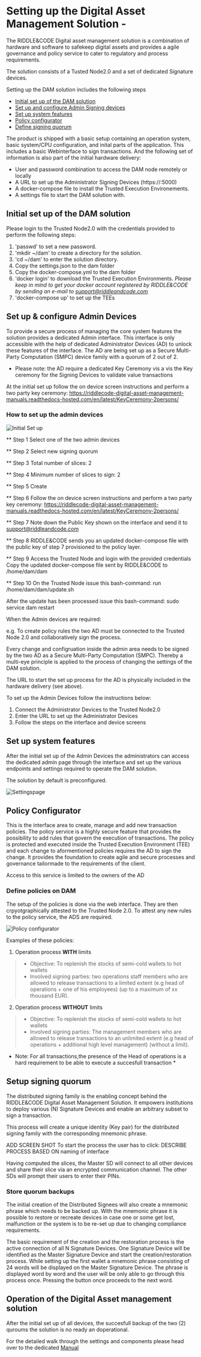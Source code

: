 # Setting up the Digital Asset Management Solution - 

The RIDDLE&CODE Digital asset management solution is a combination of hardware and software to safekeep digital assets and provides a agile governance and policy service to cater to regulatory and process requirements.

The solution consists of a Tusted Node2.0 and a set of dedicated Signature devices.

Setting up the DAM solution includes the following steps

- [Initial set up of the DAM solution](#Initial-set-up-of-the-DAM-solution)
- [Set up and configure Admin Signing devices](#Set-up-&-configure-Admin-Devices)
- [Set up system features](#Set-up-system-features)
- [Policy configurator](#Policy-configurator)
- [Define signing quorum](#Define-signing-quorum)

The product is shipped with a basic setup containing an operation system, basic system/CPU configuration, and inital parts of the application. This includes a basic Webinterface to sign transactions.
And the following set of information is also part of the initial hardware delivery:

* User and password combination to access the DAM node remotely or locally
* A URL to set up the Administrator Signing Devices (https://<IP of DAM node>:5000)
* A docker-compose file to install the Trusted Execution Environements.
* A settings file to start the DAM solution with.

## Initial set up of the DAM solution

Please login to the Trusted Node2.0 with the credentials provided to perform the following steps:

1. 'passwd' to set a new password.
2. 'mkdir ~/dam' to create a directory for the solution.
3. 'cd ~/dam' to enter the solution directory.
3. Copy the settings.json to the dam folder
4. Copy the docker-compose.yml to the dam folder
5. 'docker login' to download the Trusted Execution Environments. 
*Please keep in mind to get your docker account registered by RIDDLE&CODE by sending an e-mail to support@riddleandcode.com*
6. 'docker-compose up' to set up the TEEs 


## Set up & configure Admin Devices

To provide a secure process of managing the core system features the solution provides a dedicated Admin interface. This interface is only accessible with the help of dedicated Administrator Devices (AD) to unlock these features of the interface. The AD are being set up as a Secure Multi-Party Computation (SMPC) device family with a quorum of 2 out of 2.
* Please note: the AD require a dedicated Key Ceremony vis a vis the Key ceremony for the Signing Devices to validate value transactions

At the initial set up follow the on device screen instructions and perform a two party key ceremony: https://riddlecode-digital-asset-management-manuals.readthedocs-hosted.com/en/latest/KeyCeremony-2persons/

### How to set up the admin devices

![Initial Set up](https://github.com/RiddleAndCode/trusted-node-manuals/blob/master/assets/Setupadmin.png "Setup admin devices")

** Step 1 
Select one of the two admin devices 

** Step 2
Select new signing quorum 

** Step 3
Total number of slices: 2

** Step 4
Minimum number of slices to sign: 2

** Step 5
Create

** Step 6
Follow the on device screen instructions and perform a two party key ceremony: https://riddlecode-digital-asset-management-manuals.readthedocs-hosted.com/en/latest/KeyCeremony-2persons/

** Step 7 
Note down the Public Key shown on the interface and send it to support@riddleandcode.com

** Step 8 
RIDDLE&CODE sends you an updated docker-compose file with the public key of step 7 provisioned to the policy layer.

** Step 9 
Access the Trusted Node and login with the provided credentials 
Copy the updated docker-compose file sent by RIDDLE&CODE to /home/dam/dam

** Step 10 
On the Trusted Node issue this bash-command:
run /home/dam/dam/update.sh

After the update has been processed issue this bash-command:
sudo service dam restart

When the Admin devices are required:

e.g. To create policy rules the two AD must be connected to the Trusted Node 2.0 and collaboratively sign the process. 

Every change and configruation inside the admin area needs to be signed by the two AD as a Secure Multi-Party Computation (SMPC). Thereby a multi-eye principle is applied to the process of changing the settings of the DAM solution.

The URL to start the set up process for the AD is physically included in the hardware delivery (see above).

To set up the Admin Devices follow the instructions below:
1. Connect the Administrator Devices to the Trusted Node2.0
2. Enter the URL to set up the Administrator Devices
3. Follow the steps on the interface and device screens

## Set up system features

After the initial set up of the Admin Devices the administrators can access the dedicated admin page through the interface and set up the various endpoints and settings required to operate the DAM solution.

The solution by default is preconfigured. 

![Settingspage](https://github.com/RiddleAndCode/trusted-node-manuals/blob/master/assets/settingspage.png "Setup admin devices")

## Policy Configurator

This is the interface area to create, manage and add new transaction policies. The policy service is a highly secure feature that provides the possibility to add rules that govern the execution of transactions. The policy is protected and executed inside the Trusted Execution Environment (TEE) and each change to aformentioned policies requires the AD to sign the change. It provides the foundation to create agile and secure processes and governance tailormade to the requirements of the client.

Access to this service is limited to the owners of the AD

### Define policies on DAM

The setup of the policies is done via the web interface. They are then crpyotgraphically attested to the Trusted Node 2.0.
To attest any new rules to the policy service, the ADS are required. 

![Policy configurator](https://github.com/RiddleAndCode/trusted-node-manuals/blob/master/assets/policyconfigurator.png "Policy Configurator")

Examples of these policies: 

1. Operation process **WITH** limits
>* Objective: To replenish the stocks of semi-cold wallets to hot wallets
>* Involved signing parties: two operations staff members who are allowed to release 
>transactions to a limited extent (e.g head of operations + one of his employees) (up to a maximum of xx thousand EUR).

2. Operation process **WITHOUT** limits
>* Objective: To replenish the stocks of semi-cold wallets to hot wallets
>* Involved signing parties: The management members who are allowed to release 
>transactions to an unlimited extent (e.g head of operations + additional high level management) (without a limit).

* Note: For all transactions,the presence of the Head of operations is a hard requirement to be able to execute a succesfull transaction *

## Setup signing quorum

The distributed signing family is the enabling concept behind the RIDDLE&CODE Digital Asset Management Solution. It empowers institutions to deploy various (N) Signature Devices and enable an arbitrary subset to sign a transaction.

This process will create a unique identity (Key pair) for the distributed signing family with the corresponding mnemonic phrase.

ADD SCREEN SHOT
To start the process the user has to click:
DESCRIBE PROCESS BASED ON naming of interface

Having computed the slices, the Master SD will connect to all other devices and share their slice via an encrypted communication channel. The other SDs will prompt their users to enter their PINs.

### Store quorum backups

The initial creation of the Distributed Signees will also create a mnemonic phrase which needs to be backed up. With the mnemonic phrase it is possible to restore or recreate devices in case one or some get lost, malfunction or the system is to be re-set up due to changing compliance requirements.

The basic requirement of the creation and the restoration process is the active connection of all N Signature Devices. One Signature Device will be identified as the Master Signature Device and start the creation/restoration process. While setting up the first wallet a mnemonic phrase consisting of 24 words will be displayed on the Master Signature Device. The phrase is displayed word by word and the user will be only able to go through this process once. Pressing the button once proceeds to the next word.

## Operation of the Digital Asset management solution 

After the initial set up of all devices, the succesfull backup of the two (2) quroums the solution is no ready an doperational. 

For the detailed walk through the settings and components please head over to the dedicated [Manual](/blob/master/docs/Manual.md/)
